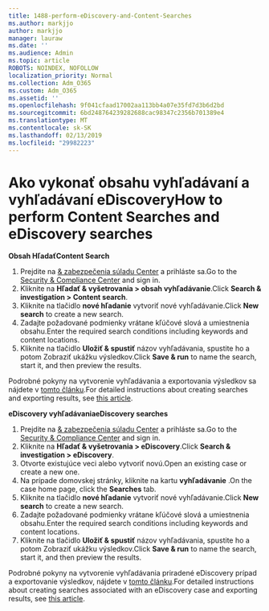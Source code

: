 ```yaml
---
title: 1488-perform-eDiscovery-and-Content-Searches
ms.author: markjjo
author: markjjo
manager: lauraw
ms.date: ''
ms.audience: Admin
ms.topic: article
ROBOTS: NOINDEX, NOFOLLOW
localization_priority: Normal
ms.collection: Adm_O365
ms.custom: Adm_O365
ms.assetid: ''
ms.openlocfilehash: 9f041cfaad17002aa113bb4a07e35fd7d3b6d2bd
ms.sourcegitcommit: 6bd248764239282688cac98347c2356b701389e4
ms.translationtype: MT
ms.contentlocale: sk-SK
ms.lasthandoff: 02/13/2019
ms.locfileid: "29982223"
---
```

# <a name="how-to-perform-content-searches-and-ediscovery-searches"></a><span data-ttu-id="1ab21-102">Ako vykonať obsahu vyhľadávaní a vyhľadávaní eDiscovery</span><span class="sxs-lookup"><span data-stu-id="1ab21-102">How to perform Content Searches and eDiscovery searches</span></span>

<span data-ttu-id="1ab21-103">**Obsah Hľadať**</span><span class="sxs-lookup"><span data-stu-id="1ab21-103">**Content Search**</span></span>

1. <span data-ttu-id="1ab21-104">Prejdite na [& zabezpečenia súladu Center](https://protection.office.com) a prihláste sa.</span><span class="sxs-lookup"><span data-stu-id="1ab21-104">Go to the [Security & Compliance Center](https://protection.office.com) and sign in.</span></span>
2. <span data-ttu-id="1ab21-105">Kliknite na **Hľadať & vyšetrovania > obsah vyhľadávanie**.</span><span class="sxs-lookup"><span data-stu-id="1ab21-105">Click **Search & investigation > Content search**.</span></span>
3. <span data-ttu-id="1ab21-106">Kliknite na tlačidlo **nové hľadanie** vytvoriť nové vyhľadávanie.</span><span class="sxs-lookup"><span data-stu-id="1ab21-106">Click **New search** to create a new search.</span></span>
4. <span data-ttu-id="1ab21-107">Zadajte požadované podmienky vrátane kľúčové slová a umiestnenia obsahu.</span><span class="sxs-lookup"><span data-stu-id="1ab21-107">Enter the required search conditions including keywords and content locations.</span></span>  
5. <span data-ttu-id="1ab21-108">Kliknite na tlačidlo **Uložiť & spustiť** názov vyhľadávania, spustite ho a potom Zobraziť ukážku výsledkov.</span><span class="sxs-lookup"><span data-stu-id="1ab21-108">Click **Save & run** to name the search, start it, and then preview the results.</span></span> 
 
<span data-ttu-id="1ab21-109">Podrobné pokyny na vytvorenie vyhľadávania a exportovania výsledkov sa nájdete v [tomto článku](https://docs.microsoft.com/office365/securitycompliance/content-search).</span><span class="sxs-lookup"><span data-stu-id="1ab21-109">For detailed instructions about creating searches and exporting results, see [this article](https://docs.microsoft.com/office365/securitycompliance/content-search).</span></span>

<span data-ttu-id="1ab21-110">**eDiscovery vyhľadávania**</span><span class="sxs-lookup"><span data-stu-id="1ab21-110">**eDiscovery searches**</span></span>

1. <span data-ttu-id="1ab21-111">Prejdite na [& zabezpečenia súladu Center](https://protection.office.com) a prihláste sa.</span><span class="sxs-lookup"><span data-stu-id="1ab21-111">Go to the [Security & Compliance Center](https://protection.office.com) and sign in.</span></span>
2. <span data-ttu-id="1ab21-112">Kliknite na **Hľadať & vyšetrovania > eDiscovery**.</span><span class="sxs-lookup"><span data-stu-id="1ab21-112">Click **Search & investigation > eDiscovery**.</span></span>
3. <span data-ttu-id="1ab21-113">Otvorte existujúce veci alebo vytvoriť novú.</span><span class="sxs-lookup"><span data-stu-id="1ab21-113">Open an existing case or create a new one.</span></span>
4. <span data-ttu-id="1ab21-114">Na prípade domovskej stránky, kliknite na kartu **vyhľadávanie** .</span><span class="sxs-lookup"><span data-stu-id="1ab21-114">On the case home page, click the **Searches** tab.</span></span>  
5. <span data-ttu-id="1ab21-115">Kliknite na tlačidlo **nové hľadanie** vytvoriť nové vyhľadávanie.</span><span class="sxs-lookup"><span data-stu-id="1ab21-115">Click **New search** to create a new search.</span></span>
6. <span data-ttu-id="1ab21-116">Zadajte požadované podmienky vrátane kľúčové slová a umiestnenia obsahu.</span><span class="sxs-lookup"><span data-stu-id="1ab21-116">Enter the required search conditions including keywords and content locations.</span></span>  
7. <span data-ttu-id="1ab21-117">Kliknite na tlačidlo **Uložiť & spustiť** názov vyhľadávania, spustite ho a potom Zobraziť ukážku výsledkov.</span><span class="sxs-lookup"><span data-stu-id="1ab21-117">Click **Save & run** to name the search, start it, and then preview the results.</span></span>

<span data-ttu-id="1ab21-118">Podrobné pokyny na vytvorenie vyhľadávania priradené eDiscovery prípad a exportovanie výsledkov, nájdete v [tomto článku](https://docs.microsoft.com/office365/securitycompliance/ediscovery-cases).</span><span class="sxs-lookup"><span data-stu-id="1ab21-118">For detailed instructions about creating searches associated with an eDiscovery case and exporting results, see [this article](https://docs.microsoft.com/office365/securitycompliance/ediscovery-cases).</span></span>